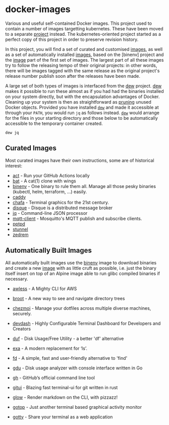 # docker-images

Various and useful self-contained Docker images. This project used to contain a
number of images targetting kubernetes. These have been moved to a separate
[project] instead. The kubernetes-oriented project started as a perfect copy of
this project in order to preserve revision history.

  [project]: https://github.com/efrecon/k8s-images

In this project, you will find a set of curated and customised
[images](#curated-images), as well as a set of automatically installed
[images](#automatically-built-images), based on the [binenv] project and the
[image](./binenv/README.md) part of the first set of images. The largest part of
all these images try to follow the releasing tempo of their original projects:
in other words, there will be images tagged with the same release as the
original project's release number publish soon after the releases have been
made.

A large set of both types of images is interfaced from the [dew] project. [dew]
makes it possible to run these almost as if you had had the binaries installed
on your system directly, but with the encapsulation advantages of Docker.
Cleaning up your system is then as straightforward as [pruning][prune] unused
Docker objects. Provided you have installed [`dew`][dew] and made it accessible
at through your `PATH`, you would run `jq` as follows instead. [`dew`][dew]
would arrange for the files in your starting directory and those below to be
automatically accessible to the temporary container created.

```shell
dew jq
```

  [dew]: https://github.com/efrecon/dew
  [prune]: https://docs.docker.com/config/pruning/

## Curated Images

Most curated images have their own instructions, some are of historical
interest:

+ [act](./act/README.md) - Run your GitHub Actions locally
+ [bat](./bat/README.md) - A cat(1) clone with wings
+ [binenv](./binenv/README.md) - One binary to rule them all. Manage all those
  pesky binaries (kubectl, helm, terraform, ...) easily.
+ [caddy](./caddy/README.md)
+ [chafa](./chafa/README.md) - Terminal graphics for the 21st century.
+ [disque](./disque/README.md) - Disque is a distributed message broker
+ [jq](./jq/README.md) - Command-line JSON processor
+ [mqtt-client](./mqtt-client/README.md) - Mosquitto's MQTT publish and
  subscribe clients.
+ [pptpd](./pptpd/README.md)
+ [stunnel](./stunnel/README.md)
+ [zedrem](zedrem)

## Automatically Built Images

All automatically built images use the [binenv](./binenv/README.md) image to
download binaries and create a new [image](./binenv/distribution/README.md) with
as little cruft as possible, i.e. just the binary itself insert on top of an
Alpine image able to run glibc compiled binaries if necessary.

+ [awless] - A Mighty CLI for AWS
+ [broot] - A new way to see and navigate directory trees
+ [chezmoi] - Manage your dotfiles across multiple diverse machines, securely.
+ [devdash] - Highly Configurable Terminal Dashboard for Developers and Creators
+ [duf] - Disk Usage/Free Utility - a better 'df' alternative
+ [exa] - A modern replacement for ‘ls’.
+ [fd] - A simple, fast and user-friendly alternative to 'find'
+ [gdu] - Disk usage analyzer with console interface written in Go
+ [gh] - GitHub’s official command line tool
+ [gitui] - Blazing fast terminal-ui for git written in rust
+ [glow] - Render markdown on the CLI, with pizzazz!
+ [gotop] - Just another terminal based graphical activity monitor
+ [gotty] - Share your terminal as a web application

  [awless]: https://github.com/wallix/awless
  [broot]: https://github.com/Canop/broot
  [chezmoi]: https://github.com/twpayne/chezmoi
  [devdash]: https://github.com/Phantas0s/devdash
  [duf]: https://github.com/muesli/du
  [exa]: https://github.com/ogham/exa
  [fd]: https://github.com/sharkdp/fd
  [gdu]: https://github.com/dundee/gdu
  [gh]: https://github.com/cli/cli
  [gitui]: https://github.com/extrawurst/gitui
  [glow]: https://github.com/charmbracelet/glow
  [gotop]: https://github.com/xxxserxxx/gotop
  [gotty]: https://github.com/yudai/gotty
